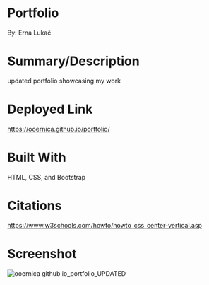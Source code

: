 # Portfolio
By: Erna Lukač

# Summary/Description
updated portfolio showcasing my work

# Deployed Link
https://ooernica.github.io/portfolio/

# Built With

HTML, CSS, and Bootstrap

# Citations

https://www.w3schools.com/howto/howto_css_center-vertical.asp

# Screenshot
![ooernica github io_portfolio_UPDATED](https://user-images.githubusercontent.com/91104984/155057691-aba6a1f3-b93a-4a93-be14-2b44d15d8502.png)

